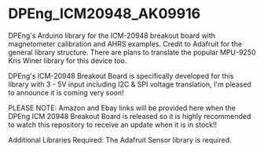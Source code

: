 # DPEng_ICM20948_AK09916
DPEng's Arduino library for the ICM-20948 breakout board with magnetometer calibration and AHRS examples. Credit to Adafruit for the general library structure. There are plans to translate the popular MPU-9250 Kris Winer library for this device too.

DPEng's ICM-20948 Breakout Board is specifically developed for this library with 3 - 5V input including I2C & SPI voltage translation, I'm pleased to announce it is coming very soon!

PLEASE NOTE: Amazon and Ebay links will be provided here when the DPEng ICM 20948 Breakout Board is released so it is highly recommended to watch this repository to receive an update when it is in stock!!

Additional Libraries Required: 
The Adafruit Sensor library is required.
